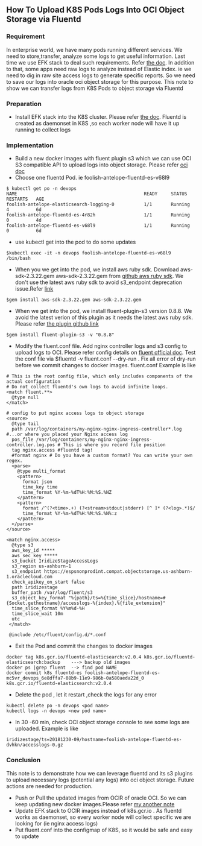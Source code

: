 ## How To Upload K8S Pods Logs Into OCI Object Storage via Fluentd
### Requirement
  In enterprise world, we have many pods running different services. We need to store,transfer, analyze some logs to get useful information. Last time we use EFK stack to deal such requirements. Refer [the doc](https://github.com/HenryXie1/How-To-Create-EFK-Elastic-Search-FluentD-Kibana-in-Kubernetes). In addition to that, some apps need raw logs to analyze instead of Elastic index. ie we need to dig in raw site access logs to generate specific  reports. So we need to save our logs into oracle oci object storage for this purpose. This note to show we can transfer logs from K8S Pods to object storage via Fluentd

### Preparation
* Install EFK stack into the K8S cluster. Please refer [the doc](https://github.com/HenryXie1/How-To-Create-EFK-Elastic-Search-FluentD-Kibana-in-Kubernetes). Fluentd is created as daemonset in K8S ,so each worker node will have it up running to collect logs

### Implementation
* Build a new docker images with fluent plugin s3 which we can use OCI S3 compatible API to upload logs into object storage. Please refer [oci doc](https://docs.cloud.oracle.com/iaas/Content/Object/Tasks/s3compatibleapi.htm)
 * Choose one fluentd Pod. ie  foolish-antelope-fluentd-es-v68l9
 ```
 $ kubectl get po -n devops
 NAME                                               READY     STATUS    RESTARTS   AGE
 foolish-antelope-elasticsearch-logging-0           1/1       Running   4          6d
 foolish-antelope-fluentd-es-4r82h                  1/1       Running   0          4d
 foolish-antelope-fluentd-es-v68l9                  1/1       Running   0          6d
 ```
 * use kubectl get into the pod to do some updates
 ```
 $kubectl exec -it -n devops foolish-antelope-fluentd-es-v68l9 /bin/bash
 ```
 * When you we get into the pod, we install aws ruby sdk. Download aws-sdk-2.3.22.gem aws-sdk-2.3.22.gem from [github aws ruby sdk](https://github.com/aws/aws-sdk-ruby/releases/tag/v2.3.22). We don't use the latest aws ruby sdk to avoid s3_endpoint deprecation issue.Refer [link](https://docs.fluentd.org/v1.0/articles/out_s3#s3_endpoint)
 ```
 $gem install aws-sdk-2.3.22.gem aws-sdk-2.3.22.gem
 ```
 * When we get into the pod, we install fluent-plugin-s3 version 0.8.8. We avoid the latest verion of this plugin as it needs the latest aws ruby sdk. Please refer [the plugin github link](https://github.com/fluent/fluent-plugin-s3)
 ```
 $gem install fluent-plugin-s3 -v "0.8.8"
 ```
 * Modify the fluent.conf file. Add nginx controller logs and s3 config to upload logs to OCI. Please refer config details on [fluent official doc](https://docs.fluentd.org/v1.0/articles/config-file). Test the conf file via $fluentd -v fluent.conf --dry-run . Fix all error of dry-run before we commit changes to docker images. fluent.conf Example is like

```
# This is the root config file, which only includes components of the actual configuration
# Do not collect fluentd's own logs to avoid infinite loops.
<match fluent.**>
  @type null
</match>

# config to put nginx access logs to object storage
<source>
  @type tail
  path /var/log/containers/my-nginx-nginx-ingress-controller*.log #...or where you placed your Nginx access log
  pos_file /var/log/containers/my-nginx-nginx-ingress-controller.log.pos # This is where you record file position
  tag nginx.access #fluentd tag!
  #format nginx # Do you have a custom format? You can write your own regex.
  <parse>
    @type multi_format
    <pattern>
      format json
      time_key time
      time_format %Y-%m-%dT%H:%M:%S.%NZ
    </pattern>
    <pattern>
      format /^(?<time>.+) (?<stream>stdout|stderr) [^ ]* (?<log>.*)$/
      time_format %Y-%m-%dT%H:%M:%S.%N%:z
    </pattern>
  </parse>
</source>

<match nginx.access>
  @type s3
  aws_key_id *****
  aws_sec_key *****
  s3_bucket IridizeStageAccessLogs
  s3_region us-ashburn-1
  s3_endpoint https://espsnonprodint.compat.objectstorage.us-ashburn-1.oraclecloud.com
  check_apikey_on_start false
  path iridizestage
  buffer_path /var/log/fluent/s3
  s3_object_key_format "%{path}/ts=%{time_slice}/hostname=#{Socket.gethostname}/accesslogs-%{index}.%{file_extension}"
  time_slice_format %Y%m%d-%H
  time_slice_wait 10m
  utc
 </match>

 @include /etc/fluent/config.d/*.conf
 ```
  * Exit the Pod and commit the changes to docker images
  ```
  docker tag k8s.gcr.io/fluentd-elasticsearch:v2.0.4 k8s.gcr.io/fluentd-elasticsearch:backup    ---> backup old images
  docker ps |grep fluent  --> find pod NAME
  docker commit k8s_fluentd-es_foolish-antelope-fluentd-es-mc5vr_devops_6e8dffa7-08b9-11e9-986b-0a580aeda22d_0  k8s.gcr.io/fluentd-elasticsearch:v2.0.4
  ```  
  * Delete the pod , let it restart ,check the logs for any error
  ```
  kubectl delete po -n devops <pod name>
  kubectl logs -n devops <new pod name>
  ```
  * In 30 -60 min, check OCI object storage console to see some logs are uploaded. Example is like
  ```
  iridizestage/ts=20181230-09/hostname=foolish-antelope-fluentd-es-dvhkn/accesslogs-0.gz
  ```
### Conclusion
This note is to demonstrate how we can leverage fluentd and its s3 plugins to upload necessary logs (potential any logs) into oci object storage. Future actions are needed for production.
* Push or Pull the updated images from OCIR of oracle OCI. So we can keep updating new docker images.Please refer [my another note](https://www.henryxieblogs.com/2018/10/how-to-pushpull-docker-images-into.html)
* Update EFK stack to OCIR images instead of k8s.gcr.io . As fluentd works as daemonset, so every worker node will collect specific we are looking for (ie nginx access logs)
* Put fluent.conf into the configmap of K8S, so it would be safe and easy to update

